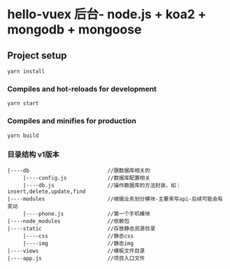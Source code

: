 # hello-vuex 后台- node.js + koa2 + mongodb + mongoose

## Project setup
```
yarn install
```

### Compiles and hot-reloads for development
```
yarn start
```

### Compiles and minifies for production
```
yarn build
```

### 目录结构 v1版本
```
|----db							//跟数据库相关的
     |----config.js				//数据库配置相关
	 |----db.js					//操作数据库的方法封装，如：insert,delete,update,find
|----modules					//根据业务划分模块-主要来写api-后续可能会有变动
	 |----phone.js				//第一个手机模块
|----node_modules				//依赖包
|----static						//存放静态资源目录
	 |----css	 				//静态css
	 |----img					//静态img
|----views						//模板文件目录
|----app.js						//项目入口文件

```

